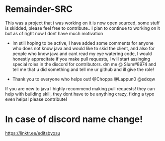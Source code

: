 # Remainder-SRC
This was a project that i was working on it is now open sourced, some stuff is skidded, please feel free to contribute.. I plan to continue to working on it but as of right now I dont have much motivation

* Im still hoping to be active, I have added some comments for anyone who does not know java and would like to skid the client, and also for people who know java and cant read my eye watering code, I would honestly apprecitate if you make pull requests, I will start assinging special roles in the discord for contributors. dm me @ Slum#8974 and tell me that u did something and tell me ur github and ill give the role!

* Thank you to everyone who helps out! @Choppa @Lappun0 @sdxqw

If you are new to java I highly recommend making pull requests! they can help with building skill, they dont have to be anything crazy, fixing a typo even helps! please contribute!

# In case of discord name change!
https://linktr.ee/editsbyosu
